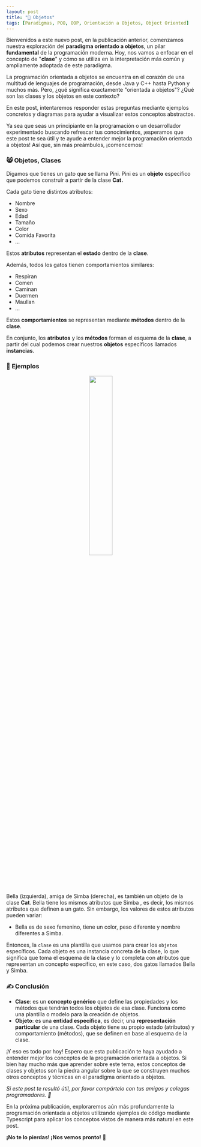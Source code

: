 ```yaml
---
layout: post
title: "🎨 Objetos"
tags: [Paradigmas, POO, OOP, Orientación a Objetos, Object Oriented]
---
```


Bienvenidos a este nuevo post, en la publicación anterior, comenzamos nuestra
exploración del **paradigma orientado a objetos**, un pilar **fundamental**
de la programación moderna. Hoy, nos vamos a enfocar en el concepto de "**clase**" y cómo
se utiliza en la interpretación más común y ampliamente adoptada de este paradigma.

La programación orientada a objetos se encuentra en el corazón de una multitud de
lenguajes de programación, desde Java y C++ hasta Python y muchos más. Pero, ¿qué
significa exactamente "orientada a objetos"? ¿Qué son las clases y los objetos en este contexto?

En este post, intentaremos responder estas preguntas mediante ejemplos concretos
y diagramas para ayudar a visualizar estos conceptos abstractos.

Ya sea que seas un principiante en la programación o un desarrollador experimentado
buscando refrescar tus conocimientos, ¡esperamos que este post te sea útil y te ayude
a entender mejor la programación orientada a objetos! Así que, sin más preámbulos, ¡comencemos!

### 😸 Objetos, Clases

Digamos que tienes un gato que se llama Pini. Pini es un **objeto** específico que
podemos construir a partir de la clase **Cat.**

Cada gato tiene distintos atributos:
- Nombre
- Sexo
- Edad
- Tamaño
- Color
- Comida Favorita
- ...

Estos **atributos** representan el **estado** dentro de la **clase**.

Además, todos los gatos tienen comportamientos similares:
- Respiran
- Comen
- Caminan
- Duermen
- Maullan
- ...

Estos **comportamientos** se representan mediante **métodos** dentro de la **clase**.

En conjunto, los **atributos** y los **métodos** forman el esquema de la **clase**, a partir
del cual podemos crear nuestros **objetos** específicos llamados **instancias**.

### 📰 Ejemplos

<p align="center">
  <img width="35%" src="https://github.com/matiasbeltramone/matiasbeltramone.github.io/assets/22304957/4ea4aebc-a8e3-4006-ae7f-aa9e474d169f"/>
</p>


Bella (izquierda), amiga de Simba (derecha), es también un objeto de la clase **Cat**. Bella
tiene los mismos atributos que Simba , es decir, los mismos atributos que definen a un
gato. Sin embargo, los valores de estos atributos pueden variar:

- Bella es de sexo femenino, tiene un color, peso diferente y nombre diferentes a Simba.

Entonces, la `clase` es una plantilla que usamos para crear los `objetos` específicos.  Cada objeto es una instancia concreta de la clase, lo que significa que toma el esquema de la clase y lo completa con atributos que representan un concepto específico, en este caso, dos gatos llamados Bella y Simba.

### ✍ Conclusión
- **Clase**: es un **concepto genérico** que define las propiedades y los métodos
que tendrán todos los objetos de esa clase. Funciona como una plantilla o modelo para la creación de objetos.
- **Objeto**: es una **entidad específica**, es decir, una **representación particular** de una clase.
Cada objeto tiene su propio estado (atributos) y comportamiento (métodos),
que se definen en base al esquema de la clase.

¡Y eso es todo por hoy! Espero que esta publicación te haya ayudado a entender mejor
los conceptos de la programación orientada a objetos. Si bien hay mucho más
que aprender sobre este tema, estos conceptos de clases y objetos son la piedra angular
sobre la que se construyen muchos otros conceptos y técnicas en el paradigma orientado a objetos.

_Si este post te resultó útil, por favor compártelo con tus amigos y colegas programadores. 🔔_

En la próxima publicación, exploraremos aún más profundamente la programación 
orientada a objetos utilizando ejemplos de código mediante Typescript para aplicar los
conceptos vistos de manera más natural en este post.

**¡No te lo pierdas! ¡Nos vemos pronto!** 👋
